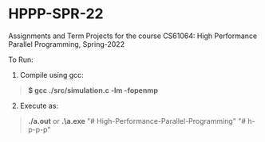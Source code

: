 # HPPP-SPR-22
Assignments and Term Projects for the course CS61064: High Performance Parallel Programming, Spring-2022

To Run:
1. Compile using gcc: 
> **$ gcc ./src/simulation.c -lm -fopenmp**
2. Execute as: 
> **./a.out** or **.\a.exe**
"# High-Performance-Parallel-Programming" 
"# h-p-p-p" 
